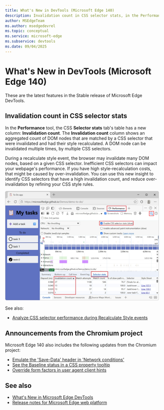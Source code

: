 ```yaml
---
title: What's New in DevTools (Microsoft Edge 140)
description: Invalidation count in CSS selector stats, in the Performance tool. Emulate the 'Save-Data' header in Network conditions. And more.  # key words before col 158
author: MSEdgeTeam
ms.author: msedgedevrel
ms.topic: conceptual
ms.service: microsoft-edge
ms.subservice: devtools
ms.date: 09/04/2025
---
```

# What's New in DevTools (Microsoft Edge 140)

These are the latest features in the Stable release of Microsoft Edge DevTools.


<!-- ====================================================================== -->
## Invalidation count in CSS selector stats

<!-- Subtitle: Identify expensive selectors with the new column in CSS selector stats (Performance tool) to reduce costly style recalculations. -->

In the **Performance** tool, the CSS **Selector stats** tab's table has a new column: **Invalidation count**.  The **Invalidation count** column shows an aggregated count of DOM nodes that are matched by a CSS selector that were invalidated and had their style recalculated.  A DOM node can be invalidated multiple times, by multiple CSS selectors.

During a recalculate style event, the browser may invalidate many DOM nodes, based on a given CSS selector.  Inefficient CSS selectors can impact your webpage's performance.  If you have high style-recalculation costs, that might be caused by over-invalidation.  You can use this new insight to identify CSS selectors that have a high invalidation count, and reduce over-invalidation by refining your CSS style rules.

![Invalidation count column in CSS Selector stats tab's table](./devtools-140-images/selector-stats-invalidations.png)

See also:
* [Analyze CSS selector performance during Recalculate Style events](../../../performance/selector-stats.md)


<!-- ====================================================================== -->
## Announcements from the Chromium project
<!-- https://developer.chrome.com/blog/new-in-devtools-140 -->

Microsoft Edge 140 also includes the following updates from the Chromium project:

* [Emulate the 'Save-Data' header in 'Network conditions'](https://developer.chrome.com/blog/new-in-devtools-140#save-data)
* [See the Baseline status in a CSS property tooltip](https://developer.chrome.com/blog/new-in-devtools-140#baseline-tooltip)
* [Override form factors in user agent client hints](https://developer.chrome.com/blog/new-in-devtools-140#form-factors)


<!-- ====================================================================== -->
## See also

* [What's New in Microsoft Edge DevTools](../../whats-new.md)
* [Release notes for Microsoft Edge web platform](../../../../web-platform/release-notes/index.md)
